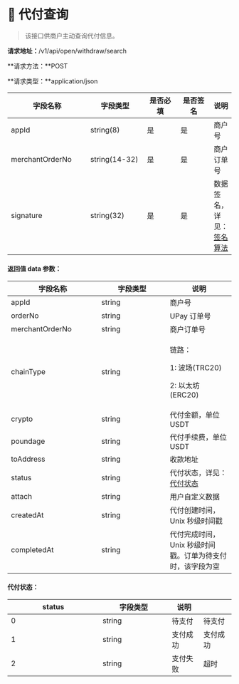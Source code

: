 # 🔎 代付查询

> 该接口供商户主动查询代付信息。

**请求地址：**/v1/api/open/withdraw/search

**请求方法：**POST

**请求类型：**application/json

<table><thead><tr><th width="186">字段名称</th><th width="139">字段类型</th><th width="99">是否必填</th><th width="97">是否签名</th><th>说明</th></tr></thead><tbody><tr><td>appId</td><td>string(8)</td><td>是</td><td>是</td><td>商户号</td></tr><tr><td>merchantOrderNo</td><td>string(14-32)</td><td>是</td><td>是</td><td>商户订单号</td></tr><tr><td>signature</td><td>string(32)</td><td>是</td><td>是</td><td>数据签名，详见：<a href="../introduction/signature.md">签名算法</a></td></tr></tbody></table>

#### **返回值 data 参数：**

<table><thead><tr><th width="187.33333333333331">字段名称</th><th width="138">字段类型</th><th>说明</th></tr></thead><tbody><tr><td>appId</td><td>string</td><td>商户号</td></tr><tr><td>orderNo</td><td>string</td><td>UPay 订单号</td></tr><tr><td>merchantOrderNo</td><td>string</td><td>商户订单号</td></tr><tr><td>chainType</td><td>string</td><td><p>链路：</p><p>1:  波场(TRC20) </p><p>2: 以太坊(ERC20) </p></td></tr><tr><td>crypto</td><td>string</td><td>代付金额，单位 USDT</td></tr><tr><td>poundage</td><td>string</td><td>代付手续费，单位 USDT</td></tr><tr><td>toAddress</td><td>string</td><td>收款地址</td></tr><tr><td>status</td><td>string</td><td>代付状态，详见：<a href="payment-search.md#dai-fu-zhuang-tai">代付状态</a></td></tr><tr><td>attach</td><td>string</td><td>用户自定义数据</td></tr><tr><td>createdAt</td><td>string</td><td>代付创建时间，Unix 秒级时间戳</td></tr><tr><td>completedAt</td><td>string</td><td>代付完成时间，Unix 秒级时间戳。订单为待支付时，该字段为空</td></tr></tbody></table>

#### **代付状态：**

<table><thead><tr><th width="190">status</th><th width="139.66666666666666">字段类型</th><th>说明</th><th data-hidden></th></tr></thead><tbody><tr><td>0</td><td>string</td><td>待支付</td><td>待支付</td></tr><tr><td>1</td><td>string</td><td>支付成功</td><td>支付成功</td></tr><tr><td>2</td><td>string</td><td>支付失败</td><td>超时</td></tr></tbody></table>
